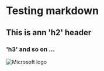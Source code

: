 # Testing markdown
## This is ann 'h2' header
### 'h3' and so on ...


![Microsoft logo](https://encrypted-tbn0.gstatic.com/images?q=tbn:ANd9GcQnt253Qlda-6a5x8LltLHZD4IWMCmk7LOQ9Q&s)
